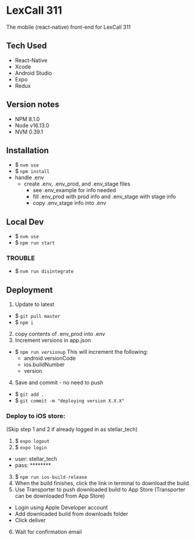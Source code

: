 # LexCall 311

The mobile (react-native) front-end for LexCall 311

## Tech Used
* React-Native
* Xcode
* Android Studio
* Expo
* Redux

## Version notes
* NPM 8.1.0
* Node v16.13.0
* NVM  0.39.1

## Installation
* $ `nvm use` 
* $ `npm install`
* handle .env
  * create .env, .env_prod, and .env_stage files
    * see .env_example for info needed
    * fill .env_prod with prod info and .env_stage with stage info
    * copy .env_stage info into .env

## Local Dev
* $ `nvm use`
* $ `npm run start`

### TROUBLE 
* $ `nvm run disintegrate`

## Deployment
1. Update to latest
  * $ `git pull master`
  * $ `npm i`
2. copy contents of .env_prod into .env
3. Increment versions in app.json
  * $ `npm run versionup`
    This will increment the following:
    * android.versionCode
    * ios.buildNumber
    * version
4. Save and commit - no need to push
  * $ `git add .`
  * $ `git commit -m "deploying version X.X.X"`

### Deploy to iOS store:
(Skip step 1 and 2 if already logged in as stellar_tech)
1. $ `expo logout`
2. $ `expo login`
  * user: stellar_tech
  * pass: ********
3. $ `npm run ios-build-release`
4. When the build finishes, click the link in terminal to download the build
5. Use Transporter to push downloaded build to App Store (Transporter can be downloaded from App Store)
  * Login using Apple Developer account
  * Add downloaded build from downloads folder
  * Click deliver
6. Wait for confirmation email

